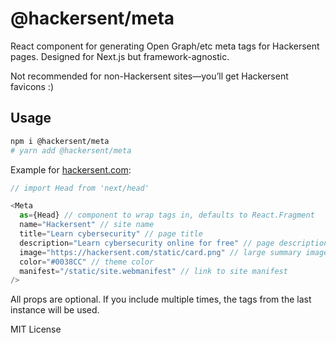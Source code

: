 # @hackersent/meta

React component for generating Open Graph/etc meta tags for Hackersent pages.
Designed for Next.js but framework-agnostic.

Not recommended for non-Hackersent sites—you’ll get Hackersent favicons :)

## Usage

```bash
npm i @hackersent/meta
# yarn add @hackersent/meta
```

Example for [hackersent.com](https://hackersent.com):

```js
// import Head from 'next/head'

<Meta
  as={Head} // component to wrap tags in, defaults to React.Fragment
  name="Hackersent" // site name
  title="Learn cybersecurity" // page title
  description="Learn cybersecurity online for free" // page description
  image="https://hackersent.com/static/card.png" // large summary image URL
  color="#0038CC" // theme color
  manifest="/static/site.webmanifest" // link to site manifest
/>
```

All props are optional. If you include multiple times, the tags from the last
instance will be used.

MIT License
